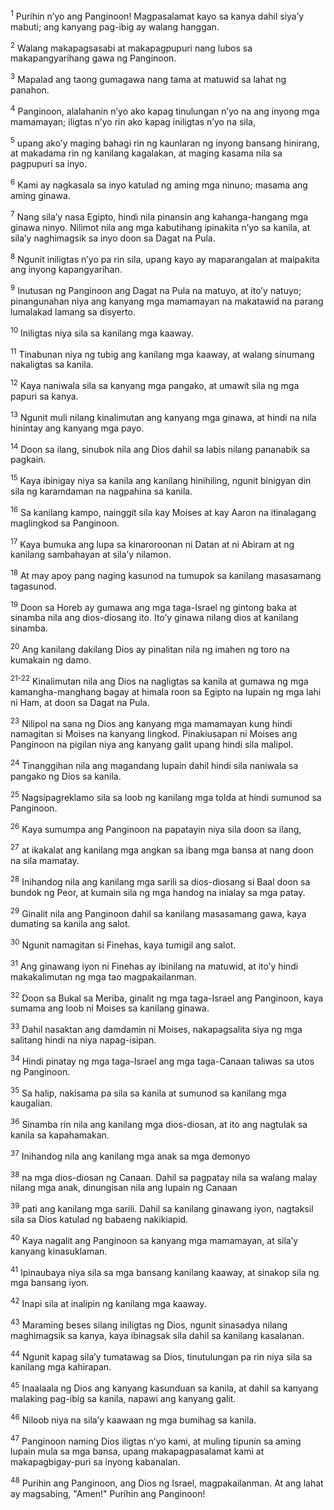 <sup>1</sup>
Purihin nʼyo ang Panginoon! Magpasalamat kayo sa kanya dahil siyaʼy mabuti; ang kanyang pag-ibig ay walang hanggan. 

<sup>2</sup>
Walang makapagsasabi at makapagpupuri nang lubos sa makapangyarihang gawa ng Panginoon. 

<sup>3</sup>
Mapalad ang taong gumagawa nang tama at matuwid sa lahat ng panahon. 

<sup>4</sup>
Panginoon, alalahanin nʼyo ako kapag tinulungan nʼyo na ang inyong mga mamamayan; iligtas nʼyo rin ako kapag iniligtas nʼyo na sila, 

<sup>5</sup>
upang akoʼy maging bahagi rin ng kaunlaran ng inyong bansang hinirang, at makadama rin ng kanilang kagalakan, at maging kasama nila sa pagpupuri sa inyo. 

<sup>6</sup>
Kami ay nagkasala sa inyo katulad ng aming mga ninuno; masama ang aming ginawa. 

<sup>7</sup>
Nang silaʼy nasa Egipto, hindi nila pinansin ang kahanga-hangang mga ginawa ninyo. Nilimot nila ang mga kabutihang ipinakita nʼyo sa kanila, at silaʼy naghimagsik sa inyo doon sa Dagat na Pula. 

<sup>8</sup>
Ngunit iniligtas nʼyo pa rin sila, upang kayo ay maparangalan at maipakita ang inyong kapangyarihan. 

<sup>9</sup>
Inutusan ng Panginoon ang Dagat na Pula na matuyo, at itoʼy natuyo; pinangunahan niya ang kanyang mga mamamayan na makatawid na parang lumalakad lamang sa disyerto. 

<sup>10</sup>
Iniligtas niya sila sa kanilang mga kaaway. 

<sup>11</sup>
Tinabunan niya ng tubig ang kanilang mga kaaway, at walang sinumang nakaligtas sa kanila. 

<sup>12</sup>
Kaya naniwala sila sa kanyang mga pangako, at umawit sila ng mga papuri sa kanya. 

<sup>13</sup>
Ngunit muli nilang kinalimutan ang kanyang mga ginawa, at hindi na nila hinintay ang kanyang mga payo. 

<sup>14</sup>
Doon sa ilang, sinubok nila ang Dios dahil sa labis nilang pananabik sa pagkain. 

<sup>15</sup>
Kaya ibinigay niya sa kanila ang kanilang hinihiling, ngunit binigyan din sila ng karamdaman na nagpahina sa kanila. 

<sup>16</sup>
Sa kanilang kampo, nainggit sila kay Moises at kay Aaron na itinalagang maglingkod sa Panginoon. 

<sup>17</sup>
Kaya bumuka ang lupa sa kinaroroonan ni Datan at ni Abiram at ng kanilang sambahayan at silaʼy nilamon. 

<sup>18</sup>
At may apoy pang naging kasunod na tumupok sa kanilang masasamang tagasunod. 

<sup>19</sup>
Doon sa Horeb ay gumawa ang mga taga-Israel ng gintong baka at sinamba nila ang dios-diosang ito. Itoʼy ginawa nilang dios at kanilang sinamba. 

<sup>20</sup>
Ang kanilang dakilang Dios ay pinalitan nila ng imahen ng toro na kumakain ng damo.

<sup>21-22</sup>
Kinalimutan nila ang Dios na nagligtas sa kanila at gumawa ng mga kamangha-manghang bagay at himala roon sa Egipto na lupain ng mga lahi ni Ham, at doon sa Dagat na Pula. 

<sup>23</sup>
Nilipol na sana ng Dios ang kanyang mga mamamayan kung hindi namagitan si Moises na kanyang lingkod. Pinakiusapan ni Moises ang Panginoon na pigilan niya ang kanyang galit upang hindi sila malipol. 

<sup>24</sup>
Tinanggihan nila ang magandang lupain dahil hindi sila naniwala sa pangako ng Dios sa kanila. 

<sup>25</sup>
Nagsipagreklamo sila sa loob ng kanilang mga tolda at hindi sumunod sa Panginoon. 

<sup>26</sup>
Kaya sumumpa ang Panginoon na papatayin niya sila doon sa ilang, 

<sup>27</sup>
at ikakalat ang kanilang mga angkan sa ibang mga bansa at nang doon na sila mamatay. 

<sup>28</sup>
Inihandog nila ang kanilang mga sarili sa dios-diosang si Baal doon sa bundok ng Peor, at kumain sila ng mga handog na inialay sa mga patay. 

<sup>29</sup>
Ginalit nila ang Panginoon dahil sa kanilang masasamang gawa, kaya dumating sa kanila ang salot. 

<sup>30</sup>
Ngunit namagitan si Finehas, kaya tumigil ang salot. 

<sup>31</sup>
Ang ginawang iyon ni Finehas ay ibinilang na matuwid, at itoʼy hindi makakalimutan ng mga tao magpakailanman. 

<sup>32</sup>
Doon sa Bukal sa Meriba, ginalit ng mga taga-Israel ang Panginoon, kaya sumama ang loob ni Moises sa kanilang ginawa. 

<sup>33</sup>
Dahil nasaktan ang damdamin ni Moises, nakapagsalita siya ng mga salitang hindi na niya napag-isipan. 

<sup>34</sup>
Hindi pinatay ng mga taga-Israel ang mga taga-Canaan taliwas sa utos ng Panginoon. 

<sup>35</sup>
Sa halip, nakisama pa sila sa kanila at sumunod sa kanilang mga kaugalian. 

<sup>36</sup>
Sinamba rin nila ang kanilang mga dios-diosan, at ito ang nagtulak sa kanila sa kapahamakan. 

<sup>37</sup>
Inihandog nila ang kanilang mga anak sa mga demonyo 

<sup>38</sup>
na mga dios-diosan ng Canaan. Dahil sa pagpatay nila sa walang malay nilang mga anak, dinungisan nila ang lupain ng Canaan 

<sup>39</sup>
pati ang kanilang mga sarili. Dahil sa kanilang ginawang iyon, nagtaksil sila sa Dios katulad ng babaeng nakikiapid. 

<sup>40</sup>
Kaya nagalit ang Panginoon sa kanyang mga mamamayan, at silaʼy kanyang kinasuklaman. 

<sup>41</sup>
Ipinaubaya niya sila sa mga bansang kanilang kaaway, at sinakop sila ng mga bansang iyon. 

<sup>42</sup>
Inapi sila at inalipin ng kanilang mga kaaway. 

<sup>43</sup>
Maraming beses silang iniligtas ng Dios, ngunit sinasadya nilang maghimagsik sa kanya, kaya ibinagsak sila dahil sa kanilang kasalanan. 

<sup>44</sup>
Ngunit kapag silaʼy tumatawag sa Dios, tinutulungan pa rin niya sila sa kanilang mga kahirapan. 

<sup>45</sup>
Inaalaala ng Dios ang kanyang kasunduan sa kanila, at dahil sa kanyang malaking pag-ibig sa kanila, napawi ang kanyang galit. 

<sup>46</sup>
Niloob niya na silaʼy kaawaan ng mga bumihag sa kanila. 

<sup>47</sup>
Panginoon naming Dios iligtas nʼyo kami, at muling tipunin sa aming lupain mula sa mga bansa, upang makapagpasalamat kami at makapagbigay-puri sa inyong kabanalan. 

<sup>48</sup>
Purihin ang Panginoon, ang Dios ng Israel, magpakailanman. At ang lahat ay magsabing, "Amen!" Purihin ang Panginoon!